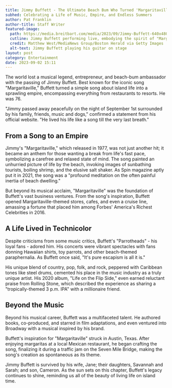 ```yaml
---
title: Jimmy Buffett - The Ultimate Beach Bum Who Turned 'Margaritaville' Into More Than a Song
subhed: Celebrating a Life of Music, Empire, and Endless Summers
author: Pat Franklin
author-title: Staff Writer
featured-image: 
  path: https://media.breitbart.com/media/2023/09/Jimmy-Buffett-640x480.jpg
  cutline: Jimmy Buffett performing live, embodying the spirit of "Margaritaville."
  credit: Matthew West/MediaNews Group/Boston Herald via Getty Images
  alt-text: Jimmy Buffett playing his guitar on stage
layout: post
category: Entertainment
date: 2023-09-02 15:11
---
```


The world lost a musical legend, entrepreneur, and beach-bum ambassador with the passing of Jimmy Buffett. Best known for the iconic song "Margaritaville," Buffett turned a simple song about island life into a sprawling empire, encompassing everything from restaurants to resorts. He was 76.

"Jimmy passed away peacefully on the night of September 1st surrounded by his family, friends, music and dogs," confirmed a statement from his official website. "He lived his life like a song till the very last breath."

## From a Song to an Empire

Jimmy's "Margaritaville," which released in 1977, was not just another hit; it became an anthem for those wanting a break from life's fast pace, symbolizing a carefree and relaxed state of mind. The song painted an unhurried picture of life by the beach, invoking images of sunbathing tourists, boiling shrimp, and the elusive salt shaker. As Spin magazine aptly put it in 2021, the song was a "profound meditation on the often painful inertia of beach dwelling."

But beyond its musical acclaim, "Margaritaville" was the foundation of Buffett's vast business ventures. From the song's inspiration, Buffett opened Margaritaville-themed stores, cafes, and even a cruise line, amassing a fortune that placed him among Forbes' America's Richest Celebrities in 2016.

## A Life Lived in Technicolor

Despite criticisms from some music critics, Buffett's "Parrotheads" - his loyal fans - adored him. His concerts were vibrant spectacles with fans donning Hawaiian shirts, toy parrots, and other beach-themed paraphernalia. As Buffett once said, "It's pure escapism is all it is." 

His unique blend of country, pop, folk, and rock, peppered with Caribbean tones like steel drums, cemented his place in the music industry as a truly unique artist. His 2020 album, "Life on the Flip Side," even earned reluctant praise from Rolling Stone, which described the experience as sharing a "tropically-themed 3 p.m. IPA" with a millionaire friend.

## Beyond the Music

Beyond his musical career, Buffett was a multifaceted talent. He authored books, co-produced, and starred in film adaptations, and even ventured into Broadway with a musical inspired by his brand.

Buffett's inspiration for "Margaritaville" struck in Austin, Texas. After enjoying margaritas at a local Mexican restaurant, he began crafting the song, finalizing it during a traffic jam on the Seven Mile Bridge, making the song's creation as spontaneous as its theme.

Jimmy Buffett is survived by his wife, Jane; their daughters, Savannah and Sarah; and son, Cameron. As the sun sets on this chapter, Buffett's legacy continues to shine, reminding us all of the beauty of living life on island time.

